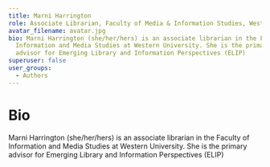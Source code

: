 ```yaml
---
title: Marni Harrington
role: Associate Librarian, Faculty of Media & Information Studies, Western University
avatar_filename: avatar.jpg
bio: Marni Harrington (she/her/hers) is an associate librarian in the Faculty of
  Information and Media Studies at Western University. She is the primary
  advisor for Emerging Library and Information Perspectives (ELIP)
superuser: false
user_groups:
  - Authors
---
```

# Bio
Marni Harrington (she/her/hers) is an associate librarian in the Faculty of
Information and Media Studies at Western University. She is the primary
advisor for Emerging Library and Information Perspectives (ELIP)
